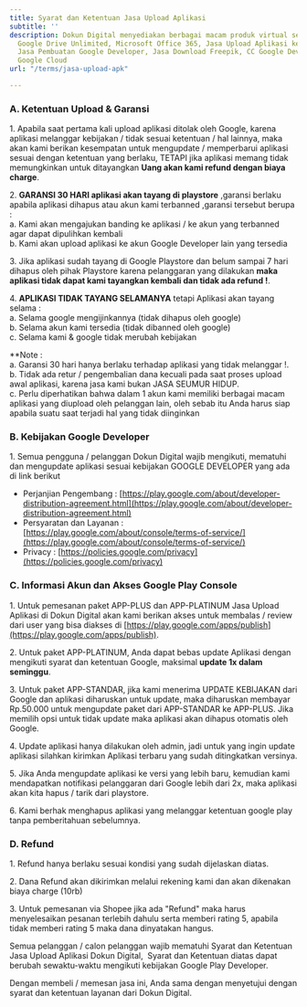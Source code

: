 ```yaml
---
title: Syarat dan Ketentuan Jasa Upload Aplikasi
subtitle: ''
description: Dokun Digital menyediakan berbagai macam produk virtual seperti Akun
  Google Drive Unlimited, Microsoft Office 365, Jasa Upload Aplikasi ke Playstore,
  Jasa Pembuatan Google Developer, Jasa Download Freepik, CC Google Developer, CC
  Google Cloud
url: "/terms/jasa-upload-apk"

---
```

### A. Ketentuan Upload & Garansi

1\. Apabila saat pertama kali upload aplikasi ditolak oleh Google, karena aplikasi melanggar kebijakan / tidak sesuai ketentuan / hal lainnya, maka akan kami berikan kesempatan untuk mengupdate / memperbarui aplikasi sesuai dengan ketentuan yang berlaku, TETAPI jika aplikasi memang tidak memungkinkan untuk ditayangkan **Uang akan kami refund dengan biaya charge**.

2\. **GARANSI 30 HARI aplikasi akan tayang di playstore**
,garansi berlaku apabila aplikasi dihapus atau akun kami terbanned ,garansi tersebut berupa :\
a. Kami akan mengajukan banding ke aplikasi / ke akun yang terbanned agar dapat dipulihkan kembali\
b. Kami akan upload aplikasi ke akun Google Developer lain yang tersedia

3\. Jika aplikasi sudah tayang di Google Playstore dan belum sampai 7 hari dihapus oleh pihak Playstore karena pelanggaran yang dilakukan **maka aplikasi tidak dapat kami tayangkan kembali dan tidak ada refund !**.

4\. **APLIKASI TIDAK TAYANG SELAMANYA** tetapi Aplikasi akan tayang selama :  
a. Selama google mengijinkannya (tidak dihapus oleh google)  
b. Selama akun kami tersedia (tidak dibanned oleh google)  
c. Selama kami & google tidak merubah kebijakan

**Note :\
a. Garansi 30 hari hanya berlaku terhadap aplikasi yang tidak melanggar !.\
b. Tidak ada retur / pengembalian dana kecuali pada saat proses upload awal aplikasi, karena jasa kami bukan JASA SEUMUR HIDUP.\
c. Perlu diperhatikan bahwa dalam 1 akun kami memiliki berbagai macam aplikasi yang diupload oleh pelanggan lain, oleh sebab itu Anda harus siap apabila suatu saat terjadi hal yang tidak diinginkan

### B. Kebijakan Google Developer

1\. Semua pengguna / pelanggan Dokun Digital wajib mengikuti, mematuhi dan mengupdate aplikasi sesuai kebijakan GOOGLE DEVELOPER yang ada di link berikut

* Perjanjian Pengembang : [https://play.google.com/about/developer-distribution-agreement.html](https://play.google.com/about/developer-distribution-agreement.html)
* Persyaratan dan Layanan : [https://play.google.com/about/console/terms-of-service/](https://play.google.com/about/console/terms-of-service/)
* Privacy : [https://policies.google.com/privacy](https://policies.google.com/privacy)

### C. Informasi Akun dan Akses Google Play Console

1\. Untuk pemesanan paket APP-PLUS dan APP-PLATINUM Jasa Upload Aplikasi di Dokun Digital akan kami berikan akses untuk membalas / review dari user yang bisa diakses di [https://play.google.com/apps/publish](https://play.google.com/apps/publish).

2\. Untuk paket APP-PLATINUM, Anda dapat bebas update Aplikasi dengan mengikuti syarat dan ketentuan Google, maksimal **update 1x dalam seminggu**.

3\. Untuk paket APP-STANDAR, jika kami menerima UPDATE KEBIJAKAN dari Google dan aplikasi diharuskan untuk update, maka diharuskan membayar Rp.50.000 untuk mengupdate paket dari APP-STANDAR ke APP-PLUS. Jika memilih opsi untuk tidak update maka aplikasi akan dihapus otomatis oleh Google.

4\. Update aplikasi hanya dilakukan oleh admin, jadi untuk yang ingin update aplikasi silahkan kirimkan Aplikasi terbaru yang sudah ditingkatkan versinya.

5\. Jika Anda mengupdate aplikasi ke versi yang lebih baru, kemudian kami mendapatkan notifikasi pelanggaran dari Google lebih dari 2x, maka aplikasi akan kita hapus / tarik dari playstore.

6\. Kami berhak menghapus aplikasi yang melanggar ketentuan google play tanpa pemberitahuan sebelumnya.

### D. Refund

1\. Refund hanya berlaku sesuai kondisi yang sudah dijelaskan diatas.

2\. Dana Refund akan dikirimkan melalui rekening kami dan akan dikenakan biaya charge (10rb)

3\. Untuk pemesanan via Shopee jika ada "Refund" maka harus menyelesaikan pesanan terlebih dahulu serta memberi rating 5, apabila tidak memberi rating 5 maka dana dinyatakan hangus.

Semua pelanggan / calon pelanggan wajib mematuhi Syarat dan Ketentuan Jasa Upload Aplikasi Dokun Digital,  Syarat dan Ketentuan diatas dapat berubah sewaktu-waktu mengikuti kebijakan Google Play Developer.

Dengan membeli / memesan jasa ini, Anda sama dengan menyetujui dengan syarat dan ketentuan layanan dari Dokun Digital.